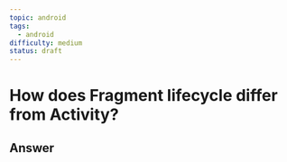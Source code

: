 ```yaml
---
topic: android
tags:
  - android
difficulty: medium
status: draft
---
```


# How does Fragment lifecycle differ from Activity?

## Answer

